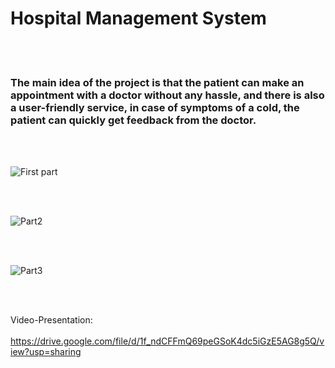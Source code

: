 # Hospital Management System
<br>
<br/>

### The main idea of the project is that the patient can make an appointment with a doctor without any hassle, and there is also a user-friendly service, in case of symptoms of a cold, the patient can quickly get feedback from the doctor.

<br>
<br/>

![First part](https://user-images.githubusercontent.com/60467856/171227451-2d82c5b2-43c9-41ac-add5-168c836da4b2.gif)


<br>
<br/>

![Part2](https://user-images.githubusercontent.com/65105671/171193028-6c7f605b-c531-45f2-b3cf-7114b1ec37cf.gif)

<br>
<br/>

![Part3](https://user-images.githubusercontent.com/65105671/171193059-51ef5136-17e9-4f14-a115-7c72d771493c.gif)

<br>
<br/>

Video-Presentation:
<br>
<br/>
https://drive.google.com/file/d/1f_ndCFFmQ69peGSoK4dc5iGzE5AG8g5Q/view?usp=sharing
